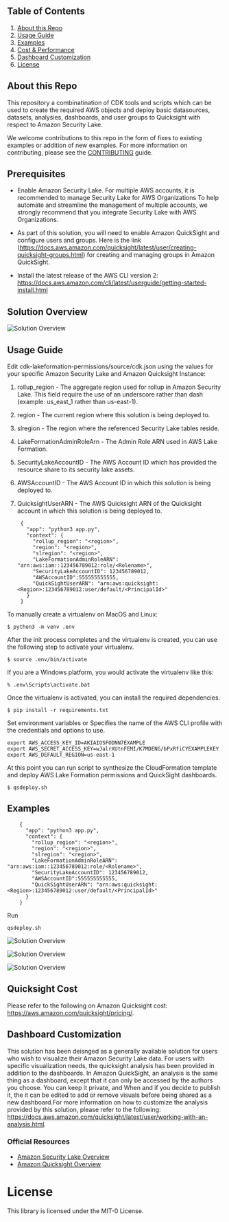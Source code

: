 ## Table of Contents
1. [About this Repo](#About)
2. [Usage Guide](#Usage)
3. [Examples](#Examples)
4. [Cost & Performance](#Cost&Performance)
5. [Dashboard Customization](#DashboardCustomization)
6. [License](#License)

## About this Repo <a name="About"></a>

This repository a combinatination of CDK tools and scripts which can be used to create the required AWS objects and deploy basic datasources, datasets, analysies, dashboards, and user groups to Quicksight with respect to Amazon Security Lake.

We welcome contributions to this repo in the form of fixes to existing examples or addition of new examples. For more information on contributing, please see the [CONTRIBUTING](https://github.com/aws-samples/amazon-security-lake/blob/main/CONTRIBUTING.md) guide.

## Prerequisites <a name="Prerequisites"></a>
* Enable Amazon Security Lake. For multiple AWS accounts, it is recommended to manage Security Lake for AWS Organizations To help automate and streamline the management of multiple accounts, we strongly recommend that you integrate Security Lake with AWS Organizations.

* As part of this solution, you will need to enable Amazon QuickSight and configure users and groups. Here is the link (https://docs.aws.amazon.com/quicksight/latest/user/creating-quicksight-groups.html) for creating and managing groups in Amazon QuickSight. 

* Install the latest release of the AWS CLI version 2: https://docs.aws.amazon.com/cli/latest/userguide/getting-started-install.html

## Solution Overview <a name="Solution Overview"></a>

![Solution Overview](/images/security_lake_quicksight_deployment_architecture.jpg)

## Usage Guide <a name="Usage"></a>

Edit cdk-lakeformation-permissions/source/cdk.json using the values for your specific Amazon Security Lake and Amazon Quicksight Instance:

1. rollup_region - The aggregate region used for rollup in Amazon Security Lake. This field require the use of an underscore rather than dash (example: us_east_1 rather than us-east-1).
2. region - The current region where this solution is being deployed to.
3. slregion - The region where the referenced Security Lake tables reside. 
4. LakeFormationAdminRoleArn - The Admin Role ARN used in AWS Lake Formation.
5. SecurityLakeAccountID - The AWS Account ID which has provided the resource share to its security lake assets.
6. AWSAccountID - The AWS Account ID in which this solution is being deployed to.
7. QuicksightUserARN - The AWS Quicksight ARN of the Quicksight account in which this solution is being deployed to.


		{
		  "app": "python3 app.py",
		  "context": {
		    "rollup_region": "<region>",
		    "region": "<region>",
		    "slregion": "<region>",
		    "LakeFormationAdminRoleARN": "arn:aws:iam::123456789012:role/<Rolename>",
		    "SecurityLakeAccountID": 123456789012,
		    "AWSAccountID":555555555555,
		    "QuickSightUserARN": "arn:aws:quicksight:<Region>:123456789012:user/default/<PrincipalId>"   
		  }
		}


To manually create a virtualenv on MacOS and Linux:

```
$ python3 -m venv .env
```

After the init process completes and the virtualenv is created, you can use the following
step to activate your virtualenv.

```
$ source .env/bin/activate
```

If you are a Windows platform, you would activate the virtualenv like this:

```
% .env\Scripts\activate.bat
```

Once the virtualenv is activated, you can install the required dependencies.

```
$ pip install -r requirements.txt
```

Set environment variables or Specifies the name of the AWS CLI profile with the credentials and options to use.

```
export AWS_ACCESS_KEY_ID=AKIAIOSFODNN7EXAMPLE
export AWS_SECRET_ACCESS_KEY=wJalrXUtnFEMI/K7MDENG/bPxRfiCYEXAMPLEKEY
export AWS_DEFAULT_REGION=us-east-1
```

At this point you can run script to synthesize the CloudFormation template and deploy AWS Lake Formation permissions and QuickSight dashboards.

```
$ qsdeploy.sh
```

## Examples <a name="Examples"></a>
	
		{
		  "app": "python3 app.py",
		  "context": {
		    "rollup_region": "<region>",
		    "region": "<region>",
		    "slregion": "<region>",
		    "LakeFormationAdminRoleARN": "arn:aws:iam::123456789012:role/<Rolename>",
		    "SecurityLakeAccountID": 123456789012,
		    "AWSAccountID":555555555555,
		    "QuickSightUserARN": "arn:aws:quicksight:<Region>:123456789012:user/default/<PrincipalId>"   
		  }
		}
  
Run 

	qsdeploy.sh
	
	
![Solution Overview](/images/analyst.png)

![Solution Overview](/images/custodian.png)

![Solution Overview](/images/executive.png)

## Quicksight Cost <a name="Cost&Performance"></a>

Please refer to the following on Amazon Quicksight cost: https://aws.amazon.com/quicksight/pricing/.

## Dashboard Customization <a name="#DashboardCustomization"></a>

This solution has been deisnged as a generally available solution for users who wish to visualize their Amazon Security Lake data. For users with specific visualization needs, the quicksight analysis has been provided in addition to the dashboards. In Amazon QuickSight, an analysis is the same thing as a dashboard, except that it can only be accessed by the authors you choose. You can keep it private, and  When and if you decide to publish it, the it can be edited to add or remove visuals before being shared as a new dashboard.For more information on how to customize the analysis provided by this solution, please refer to the following: https://docs.aws.amazon.com/quicksight/latest/user/working-with-an-analysis.html.

### Official Resources
- [Amazon Security Lake Overview](https://aws.amazon.com/security-lake/)
- [Amazon Quicksight Overview](https://aws.amazon.com/quicksight/)

# License <a name="License"></a>

This library is licensed under the MIT-0 License.
